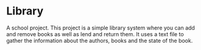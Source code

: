 # Library
A school project. This project is a simple library system where you can add and remove books as well as lend and return them. It uses a text file to gather the information about the authors, books and the state of the book.
